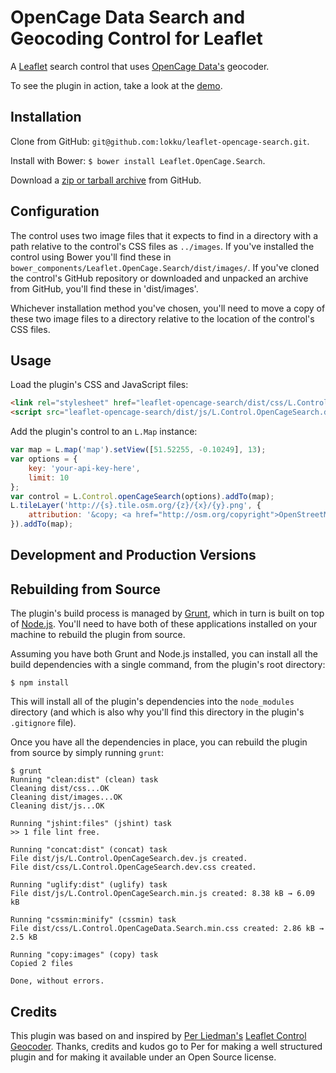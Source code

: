 # OpenCage Data Search and Geocoding Control for Leaflet

A [Leaflet](http://leafletjs.com/) search control that uses [OpenCage Data's](http://geocoder.opencagedata.com/)
geocoder.

To see the plugin in action, take a look at the [demo](http://geocoder.opencagedata.com/code/leaflet-demo.html).

## Installation

Clone from GitHub: `git@github.com:lokku/leaflet-opencage-search.git`.

Install with Bower: `$ bower install Leaflet.OpenCage.Search`.

Download a [zip or tarball archive](https://github.com/lokku/leaflet-opencage-search/releases) from GitHub.

## Configuration

The control uses two image files that it expects to find in a directory with
a path relative to the control's CSS files as `../images`. If you've installed
the control using Bower you'll find these in `bower_components/Leaflet.OpenCage.Search/dist/images/`. If you've
cloned the control's GitHub repository or downloaded and unpacked an archive
from GitHub, you'll find these in 'dist/images'.

Whichever installation method you've chosen, you'll need to move a copy of these
two image files to a directory relative to the location of the control's CSS files.

## Usage

Load the plugin's CSS and JavaScript files:

```HTML
<link rel="stylesheet" href="leaflet-opencage-search/dist/css/L.Control.OpenCageSearch.dev.css" />
<script src="leaflet-opencage-search/dist/js/L.Control.OpenCageSearch.dev.js"></script>
```

Add the plugin's control to an `L.Map` instance:

```javascript
var map = L.map('map').setView([51.52255, -0.10249], 13);
var options = {
	key: 'your-api-key-here',
	limit: 10
};
var control = L.Control.openCageSearch(options).addTo(map);
L.tileLayer('http://{s}.tile.osm.org/{z}/{x}/{y}.png', {
	attribution: '&copy; <a href="http://osm.org/copyright">OpenStreetMap</a> contributors'
}).addTo(map);

```

## Development and Production Versions

## Rebuilding from Source

The plugin's build process is managed by [Grunt](http://gruntjs.com/installing-grunt),
which in turn is built on top of [Node.js](http://nodejs.org/). You'll need to have
both of these applications installed on your machine to rebuild the plugin from source.

Assuming you have both Grunt and Node.js installed, you can install all the build
dependencies with a single command, from the plugin's root directory:

```shell
$ npm install
```

This will install all of the plugin's dependencies into the `node_modules` directory
(and which is also why you'll find this directory in the plugin's `.gitignore` file).

Once you have all the dependencies in place, you can rebuild the plugin from source
by simply running `grunt`:

```shell
$ grunt
Running "clean:dist" (clean) task
Cleaning dist/css...OK
Cleaning dist/images...OK
Cleaning dist/js...OK

Running "jshint:files" (jshint) task
>> 1 file lint free.

Running "concat:dist" (concat) task
File dist/js/L.Control.OpenCageSearch.dev.js created.
File dist/css/L.Control.OpenCageSearch.dev.css created.

Running "uglify:dist" (uglify) task
File dist/js/L.Control.OpenCageSearch.min.js created: 8.38 kB → 6.09 kB

Running "cssmin:minify" (cssmin) task
File dist/css/L.Control.OpenCageData.Search.min.css created: 2.86 kB → 2.5 kB

Running "copy:images" (copy) task
Copied 2 files

Done, without errors.
```

## Credits

This plugin was based on and inspired by [Per Liedman's](https://github.com/perliedman) [Leaflet Control Geocoder](https://github.com/perliedman/leaflet-control-geocoder).
Thanks, credits and kudos go to Per for making a well structured plugin and for
making it available under an Open Source license.
